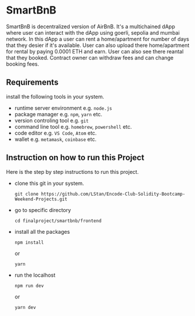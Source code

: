 # SmartBnB

SmartBnB is decentralized version of AirBnB. It's a multichained dApp where user can interact with the dApp using goerli, sepolia and mumbai network. In this dApp a user can rent a home/apartment for number
of days that they desier if it's available. User can also upload there home/apartment for rental by paying 0.0001 ETH and earn. User can also see there reantal that they booked. Contract owner can withdraw 
fees and can change booking fees.



## Requirements

install the following tools in your system.
- runtime server environment e.g. `node.js`
- package manager e.g. `npm`, `yarn` etc.
- version controling tool e.g. `git`
- command line tool e.g. `homebrew`, `powershell` etc.
- code editor e.g. `VS Code`, `Atom` etc.
- wallet e.g. `metamask`, `coinbase` etc.



## Instruction on how to run this Project

Here is the step by step instructions to run this project.

- clone this git in your system.
  ```
  git clone https://github.com/LStan/Encode-Club-Solidity-Bootcamp-Weekend-Projects.git
  ```

- go to specific directory
  ```
  cd finalproject/smartbnb/frontend
  ```
  
- install all the packages
  ```
  npm install
  ```
  or
  ```
  yarn
  ```
  
- run the localhost
  ```
  npm run dev
  ```
  or
  ```
  yarn dev
  ```
